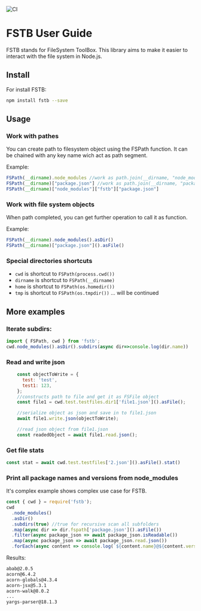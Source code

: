 ![CI](https://github.com/debagger/fstb/workflows/CI/badge.svg)

# FSTB User Guide

FSTB stands for FileSystem ToolBox. This library aims to make it easier to interact with the file system in Node.js.

## Install

For install FSTB:

```bash
npm install fstb --save
```
## Usage
### Work with pathes
You can create path to filesystem object using the FSPath function. 
It can be chained with any key name wich act as path segment.

Example:
```js
FSPath(__dirname).node_modules //work as path.join(__dirname, "node_modules")
FSPath(__dirname)["package.json"] //work as path.join(__dirname, "package.json")
FSPath(__dirname)["node_modules"]["fstb"]["package.json"]
```

### Work with file system objects 
When path completed, you can get further operation to call it as function.

Example:
```js
FSPath(__dirname).node_modules().asDir()
FSPath(__dirname)["package.json"]().asFile()
```

### Special directories shortcuts


* `cwd` is shortcut to `FSPath(process.cwd())`
* `dirname` is shortcut to `FSPath(__dirname)`
* `home` is shortcut to `FSPath(os.homedir())`
* `tmp` is shortcut to `FSPath(os.tmpdir())`
... will be continued

## More examples

### Iterate subdirs:

```js
import { FSPath, cwd } from 'fstb';
cwd.node_modules().asDir().subdirs(async dir=>console.log(dir.name))

```
### Read and write json
```js
    const objectToWrite = {
      test: 'test',
      test1: 123,
    };
    //constructs path to file and get it as FSFile object
    const file1 = cwd.test.testfiles.dir1['file1.json']().asFile();

    //serialize object as json and save in to file1.json
    await file1.write.json(objectToWrite);

    //read json object from file1.json
    const readedObject = await file1.read.json();
```

### Get file stats

```js
const stat = await cwd.test.testfiles['2.json']().asFile().stat()
```

### Print all package names and versions from node_modules
It's complex example shows complex use case for FSTB. 
```js
const { cwd } = require('fstb');
cwd
  .node_modules()
  .asDir()
  .subdirs(true) //true for recursive scan all subfolders
  .map(async dir => dir.fspath['package.json']().asFile())
  .filter(async package_json => await package_json.isReadable())
  .map(async package_json => await package_json.read.json())
  .forEach(async content => console.log(`${content.name}@${content.version}`));
```
Results:
```txt
abab@2.0.5
acorn@6.4.2
acorn-globals@4.3.4
acorn-jsx@5.3.1
acorn-walk@8.0.2
...
yargs-parser@18.1.3
```
